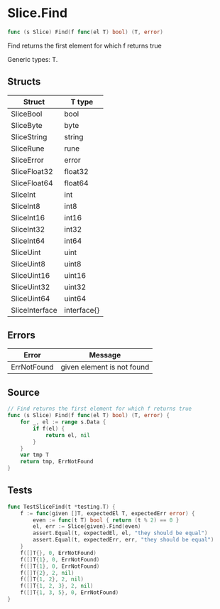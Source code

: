 # Slice.Find

```go
func (s Slice) Find(f func(el T) bool) (T, error)
```

Find returns the first element for which f returns true

Generic types: T.

## Structs

| Struct | T type |
| ------ | ------ |
| SliceBool | bool |
| SliceByte | byte |
| SliceString | string |
| SliceRune | rune |
| SliceError | error |
| SliceFloat32 | float32 |
| SliceFloat64 | float64 |
| SliceInt | int |
| SliceInt8 | int8 |
| SliceInt16 | int16 |
| SliceInt32 | int32 |
| SliceInt64 | int64 |
| SliceUint | uint |
| SliceUint8 | uint8 |
| SliceUint16 | uint16 |
| SliceUint32 | uint32 |
| SliceUint64 | uint64 |
| SliceInterface | interface{} |

## Errors

| Error | Message |
| -------- | ------ |
| ErrNotFound | given element is not found |

## Source

```go
// Find returns the first element for which f returns true
func (s Slice) Find(f func(el T) bool) (T, error) {
	for _, el := range s.Data {
		if f(el) {
			return el, nil
		}
	}
	var tmp T
	return tmp, ErrNotFound
}
```

## Tests

```go
func TestSliceFind(t *testing.T) {
	f := func(given []T, expectedEl T, expectedErr error) {
		even := func(t T) bool { return (t % 2) == 0 }
		el, err := Slice{given}.Find(even)
		assert.Equal(t, expectedEl, el, "they should be equal")
		assert.Equal(t, expectedErr, err, "they should be equal")
	}
	f([]T{}, 0, ErrNotFound)
	f([]T{1}, 0, ErrNotFound)
	f([]T{1}, 0, ErrNotFound)
	f([]T{2}, 2, nil)
	f([]T{1, 2}, 2, nil)
	f([]T{1, 2, 3}, 2, nil)
	f([]T{1, 3, 5}, 0, ErrNotFound)
}
```